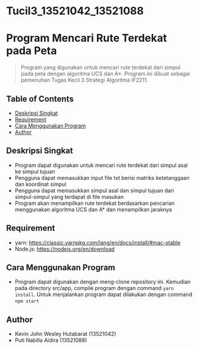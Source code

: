 # Tucil3_13521042_13521088

# Program Mencari Rute Terdekat pada Peta
> Program yang digunakan untuk mencari rute terdekat dari simpul pada peta dengan algoritma UCS dan A*. Program ini dibuat sebagai pemenuhan Tugas Kecil 3 Strategi Algoritma IF2211.

## Table of Contents
* [Deskripsi Singkat](#deskripsi-singkat)
* [Requirement](#requirement)
* [Cara Menggunakan Program](#cara-menggunakan-program)
* [Author](#author)

## Deskripsi Singkat
- Program dapat digunakan untuk mencari rute terdekat dari simpul asal ke simpul tujuan
- Pengguna dapat memasukkan input file txt berisi matriks ketetanggaan dan koordinat simpul
- Pengguna dapat memasukkan simpul asal dan simpul tujuan dari simpul-simpul yang terdapat di file masukan
- Program akan menampilkan rute terdekat berdasarkan pencarian menggunakan algoritma UCS dan A* dan menampilkan jaraknya

## Requirement
- yarn: https://classic.yarnpkg.com/lang/en/docs/install/#mac-stable
- Node.js: https://nodejs.org/en/download 

## Cara Menggunakan Program
- Program dapat digunakan dengan meng-clone repository ini. Kemudian pada directory src/app, compile program dengan command `yarn install`. Untuk menjalankan program dapat dilakukan dengan command `npm start`

## Author
- Kevin John Wesley Hutabarat (13521042)
- Puti Nabilla Aidira (13521088)